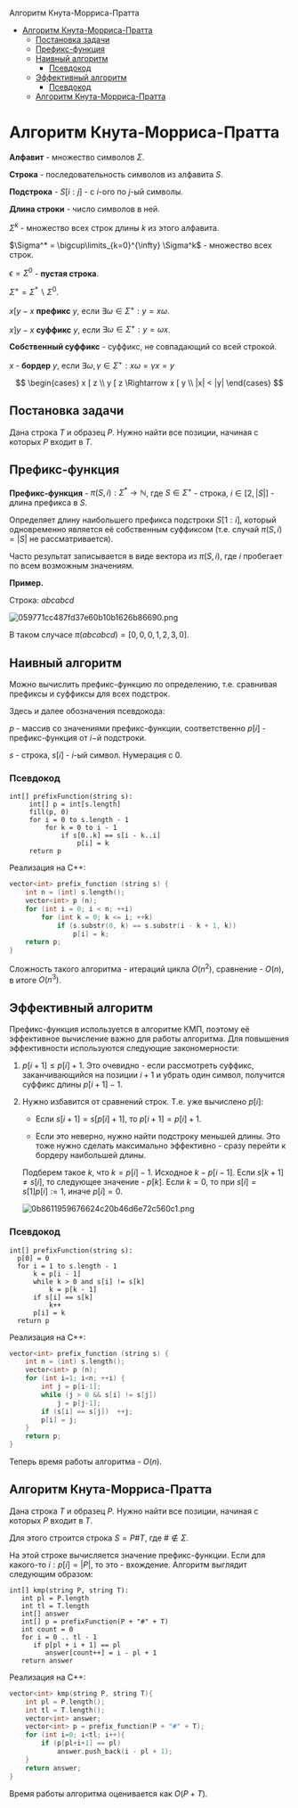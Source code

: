 Алгоритм Кнута-Морриса-Пратта

- [Алгоритм Кнута-Морриса-Пратта](#алгоритм-кнута-морриса-пратта)
  - [Постановка задачи](#постановка-задачи)
  - [Префикс-функция](#префикс-функция)
  - [Наивный алгоритм](#наивный-алгоритм)
    - [Псевдокод](#псевдокод)
  - [Эффективный алгоритм](#эффективный-алгоритм)
    - [Псевдокод](#псевдокод-1)
  - [Алгоритм Кнута-Морриса-Пратта](#алгоритм-кнута-морриса-пратта-1)

# Алгоритм Кнута-Морриса-Пратта

**Алфавит** - множество символов $\Sigma$.

**Строка** - последовательность символов из алфавита $S$.

**Подстрока** - $S[i:j]$ - с $i$-ого по $j$-ый символы.

**Длина строки** - число символов в ней.

$\Sigma^k$ - множество всех строк длины $k$ из этого алфавита.

$\Sigma^* = \bigcup\limits_{k=0}^{\infty} \Sigma^k$ - множество всех строк.

$\epsilon = \Sigma^0$ - **пустая строка**.

$\Sigma^+ = \Sigma^* \backslash \Sigma^0$.

$x [ y - x$ **префикс** $y$, если $\exists \omega \in \Sigma^+: y = x \omega$.

$x ] y - x$ **суффикс** $y$, если $\exists \omega \in \Sigma^+: y = \omega x$.

**Собственный суффикс** - суффикс, не совпадающий со всей строкой.

$x$ - **бордер** $y$, если $\exists \omega, \gamma \in \Sigma^+: x \omega = \gamma x = y$

$$
\begin{cases}
    x [ z \\
    y [ z \Rightarrow x [ y \\
    |x| < |y|
\end{cases}
$$

## Постановка задачи

Дана строка $T$ и образец $P$. Нужно найти все позиции, начиная с которых $P$ входит в $T$.

## Префикс-функция

**Префикс-функция** - $\pi ( S, i ): \Sigma^* \to \mathbb{N}$, где $S \in \Sigma^+$ - строка, $i \in [2, |S|]$ - длина префикса в $S$.

Определяет длину наибольшего префикса подстроки $S[1:i]$, который одновременно является её собственным суффиксом (т.е. случай $\pi (S, i) = |S|$ не рассматривается).

Часто результат записывается в виде вектора из $\pi (S, i)$, где $i$ пробегает по всем возможным значениям.

**Пример.**

Строка: $abcabcd$

![059771cc487fd37e60b10b1626b86690.png](/_resources/41bd43a16f404b5ab347e756b012316c.png)

В таком случасе $\pi (abcabcd) = [0, 0, 0, 1, 2, 3, 0]$.

## Наивный алгоритм

Можно вычислить префикс-функцию по определению, т.е. сравнивая префиксы и суффиксы для всех подстрок.

Здесь и далее обозначения псевдокода:

$p$ - массив со значениями префикс-функции, соответственно $p[i]$ -  префикс-функция от $i$−й подстроки.

$s$ - строка, $s[i]$ - $i$-ый символ. Нумерация с 0.

### Псевдокод

```
int[] prefixFunction(string s):
     int[] p = int[s.length]
     fill(p, 0)
     for i = 0 to s.length - 1
         for k = 0 to i - 1
             if s[0..k] == s[i - k..i]
                 p[i] = k
     return p
```

Реализация на C++:

```c++
vector<int> prefix_function (string s) {
	int n = (int) s.length();
	vector<int> p (n);
	for (int i = 0; i < n; ++i)
		for (int k = 0; k <= i; ++k)
			if (s.substr(0, k) == s.substr(i - k + 1, k))
				p[i] = k;
	return p;
}
```
Сложность такого алгоритма - итераций цикла $O(n^2)$, сравнение - $O(n)$, в итоге $O(n^3)$.


## Эффективный алгоритм

Префикс-функция используется в алгоритме КМП, поэтому её эффективное вычисление важно для работы алгоритма. Для повышения эффективности используются следующие закономерности:

1. $p[i + 1] \le p[i] + 1$. Это очевидно - если рассмотреть суффикс, заканчивающийся на позиции $i+1$ и убрать один символ, получится суффикс длины $p[i + 1] − 1$.

2. Нужно избавится от сравнений строк. Т.е. уже вычислено $p[i]$:

    - Если $s[i + 1] = s [ p[i] + 1 ]$, то $p[i + 1] = p[i] + 1$.

    - Если это неверно, нужно найти подстроку меньшей длины. Это тоже нужно сделать максимально эффективно - сразу перейти к бордеру наибольшей длины.

    Подберем такое $k$, что $k = p[i]−  1$. Исходное $k − p[i − 1]$. Если $s[k + 1] \ne s[i]$, то следующее значение - $p[k]$. Если $k = 0$, то при $s[i] = s[1] p[i] := 1$, иначе $p[i] = 0$.

    ![0b8611959676624c20b46d6e72c560c1.png](/_resources/18492176f32e42098282107c617ac6e6.png)

### Псевдокод

```
int[] prefixFunction(string s):
  p[0] = 0
  for i = 1 to s.length - 1
      k = p[i - 1]
      while k > 0 and s[i] != s[k]
          k = p[k - 1]
      if s[i] == s[k]
          k++
      p[i] = k
  return p
```

Реализация на C++:

```c++
vector<int> prefix_function (string s) {
    int n = (int) s.length();
    vector<int> p (n);
    for (int i=1; i<n; ++i) {
        int j = p[i-1];
        while (j > 0 && s[i] != s[j])
            j = p[j-1];
        if (s[i] == s[j])  ++j;
        p[i] = j;
    }
    return p;
}
```

Теперь время работы алгоритма - $O(n)$.

## Алгоритм Кнута-Морриса-Пратта

Дана строка $T$ и образец $P$. Нужно найти все позиции, начиная с которых $P$ входит в $T$.

Для этого строится строка $S = P \# T$, где $\# \notin \Sigma$.

На этой строке вычисляется значение префикс-функции. Если для какого-то $i: p[i] = |P|$, то это - вхождение. Алгоритм выглядит следующим образом:

```
int[] kmp(string P, string T):
   int pl = P.length
   int tl = T.length
   int[] answer
   int[] p = prefixFunction(P + "#" + T)
   int count = 0
   for i = 0 .. tl - 1
      if p[pl + i + 1] == pl
         answer[count++] = i - pl + 1 
   return answer
```

Реализация на C++:

```c++
vector<int> kmp(string P, string T){
    int pl = P.length();
    int tl = T.length();
    vector<int> answer;
    vector<int> p = prefix_function(P + "#" + T);
    for (int i=0; i<tl; i++){
        if (p[pl+i+1] == pl)
            answer.push_back(i - pl + 1);
    }
    return answer;
}
```

Время работы алгоритма оценивается как $O(P + T)$.